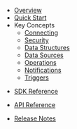 * [Overview](/content/product_overview)
* [Quick Start](/content/quick_start)
* Key Concepts
	* [Connecting](/content/concepts/connecting)
	* [Security](/content/concepts/security)
	* [Data Structures](/content/concepts/data_structures)
	* [Data Sources](/content/concepts/data_sources)
	* [Operations](/content/concepts/operations)
	* [Notifications](/content/concepts/notifications)
	* [Triggers](/content/concepts/triggers)
<!-- sdk_open -->
* [SDK Reference](/content/sdk_reference)
<!-- sdk_close -->
<!-- api_open -->
* [API Reference](/content/api_reference)
<!-- api_close -->
* [Release Notes](/content/release_notes)

